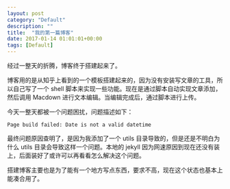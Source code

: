 ```yaml
---
layout: post
category: "Default"
description: ""
title:  "我的第一篇博客"
date: 2017-01-14 01:01:01+00:00
tags: [Default]
---
```


经过一整天的折腾，博客终于搭建起来了。

博客用的是从知乎上看到的一个模板搭建起来的，因为没有安装写文章的工具，所以自己写了一个 shell 脚本来实现一些功能。现在是通过脚本自动实现文章添加，然后调用 Macdown 进行文本编辑。当编辑完成后，通过脚本进行上传。

今天一整天都被一个问题困扰，问题描述如下：

```
Page build failed: Date is not a valid datetime
```

最终问题原因查明了，是因为我添加了一个 utils 目录导致的，但是还是不明白为什么 utils 目录会导致这样一个问题。本地的 jekyll 因为网速原因到现在还没有装上，后面装好了或许可以再看看怎么解决这个问题。

搭建博客主要也是为了能有一个地方写点东西，要求不高，现在这个状态也基本上能凑合用了。
